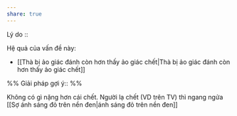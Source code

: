 ```yaml
---
share: true
---
```

Lý do :: 

Hệ quả của vấn đề này:
- [[Thà bị ảo giác đánh còn hơn thấy ảo giác chết|Thà bị ảo giác đánh còn hơn thấy ảo giác chết]]


%%
Giải pháp gợi ý:: 
%%



Không có gì nặng hơn cái chết. Người lạ chết (VD trên TV) thì ngang ngửa [[Sợ ánh sáng đỏ trên nền đen|ánh sáng đỏ trên nền đen]]